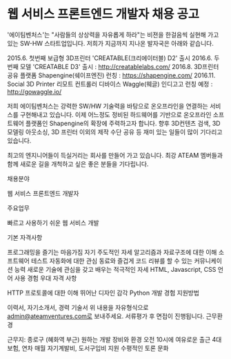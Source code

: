 # 웹 서비스 프론트엔드 개발자 채용 공고


'에이팀벤처스'는 "사람들의 상상력을 자유롭게 하라"는 비젼을 한걸음씩 실현해 가고 있는 SW-HW 스타트업입니다. 저희가 지금까지 지나온 발자국은 아래와 같습니다.

2015.6. 첫번째 보급형 3D프린터 'CREATABLE(크리에이터블) D2' 출시
2016.6. 두번째 모델 'CREATABLE D3' 출시 : http://creatablelabs.com/
2016.8. 3D프린터 공유 플랫폼 Shapengine(쉐이프엔진) 런칭 : https://shapengine.com/
2016.11. Social 3D Printer 리모트 컨트롤러 디바이스 Waggle(웨글) 인디고고 런칭 예정 : http://gowaggle.io/

저희 에이팀벤처스는 강력한 SW/HW 기술력을 바탕으로 온오프라인을 연결하는 서비스를 구현해내고 있습니다. 이제 어느정도 정비된 하드웨어를 기반으로 온오프라인 소프트웨어 플랫폼인 Shapengine의 확장에 주력하고자 합니다. 향후 3D컨텐츠 검색, 3D 모델링 아웃소싱, 3D 프린터 이외의 제작 수단 공유 등 재미 있는 일들이 많이 기다리고 있습니다.

최고의 엔지니어들이 득실거리는 회사를 만들어 가고 있습니다. 최강 ATEAM 멤버들과 함께 새로운 길을 개척하고 싶은 좋은 분들을 기다립니다.

채용분야

웹 서비스 프론트엔드 개발자

주요업무

빠르고 사용하기 쉬운 웹 서비스 개발

기본 자격사항

프로그래밍을 즐기는 마음가짐
자기 주도적인 자세
알고리즘과 자료구조에 대한 이해
소프트웨어 테스트 자동화에 대한 관심
동료와 즐겁게 코드 리뷰를 할 수 있는 커뮤니케이션 능력
새로운 기술에 관심을 갖고 배우는 적극적인 자세
HTML, Javascript, CSS 언어 사용 경험
우대 자격 사항

HTTP 프로토콜에 대한 이해
뛰어난 디자인 감각
Python 개발 경험
지원방법

이력서, 자기소개서, 경력 기술서
위 내용을 자유형식으로 admin@ateamventures.com로 보내주세요. 서류평가 후 면접이 진행됩니다.
근무환경

근무지: 종로구 (혜화역 부근)
원하는 개발 장비와 환경
오전 10시에 여유로운 출근
4대보험, 연차
매월 자기계발비, 도서구입비 지원
수평적인 토론 문화
